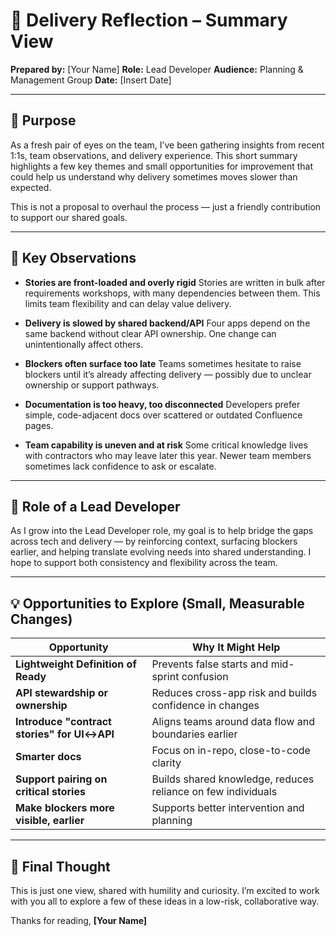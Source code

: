# 📄 Delivery Reflection – Summary View

**Prepared by:** \[Your Name]
**Role:** Lead Developer
**Audience:** Planning & Management Group
**Date:** \[Insert Date]

---

## 👋 Purpose

As a fresh pair of eyes on the team, I’ve been gathering insights from recent 1:1s, team observations, and delivery experience. This short summary highlights a few key themes and small opportunities for improvement that could help us understand why delivery sometimes moves slower than expected.

This is not a proposal to overhaul the process — just a friendly contribution to support our shared goals.

---

## 🚧 Key Observations

* **Stories are front-loaded and overly rigid**
  Stories are written in bulk after requirements workshops, with many dependencies between them. This limits team flexibility and can delay value delivery.

* **Delivery is slowed by shared backend/API**
  Four apps depend on the same backend without clear API ownership. One change can unintentionally affect others.

* **Blockers often surface too late**
  Teams sometimes hesitate to raise blockers until it’s already affecting delivery — possibly due to unclear ownership or support pathways.

* **Documentation is too heavy, too disconnected**
  Developers prefer simple, code-adjacent docs over scattered or outdated Confluence pages.

* **Team capability is uneven and at risk**
  Some critical knowledge lives with contractors who may leave later this year. Newer team members sometimes lack confidence to ask or escalate.

---

## 🔄 Role of a Lead Developer

As I grow into the Lead Developer role, my goal is to help bridge the gaps across tech and delivery — by reinforcing context, surfacing blockers earlier, and helping translate evolving needs into shared understanding. I hope to support both consistency and flexibility across the team.

---

## 💡 Opportunities to Explore (Small, Measurable Changes)

| Opportunity                                 | Why It Might Help                                            |
| ------------------------------------------- | ------------------------------------------------------------ |
| **Lightweight Definition of Ready**         | Prevents false starts and mid-sprint confusion               |
| **API stewardship or ownership**            | Reduces cross-app risk and builds confidence in changes      |
| **Introduce "contract stories" for UI↔API** | Aligns teams around data flow and boundaries earlier         |
| **Smarter docs**                            | Focus on in-repo, close-to-code clarity                      |
| **Support pairing on critical stories**     | Builds shared knowledge, reduces reliance on few individuals |
| **Make blockers more visible, earlier**     | Supports better intervention and planning                    |

---

## 🤝 Final Thought

This is just one view, shared with humility and curiosity. I’m excited to work with you all to explore a few of these ideas in a low-risk, collaborative way.

Thanks for reading,
**\[Your Name]**
